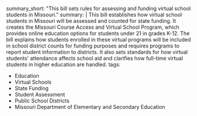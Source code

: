 summary_short: "This bill sets rules for assessing and funding virtual school students in Missouri."
summary: |
  This bill establishes how virtual school students in Missouri will be assessed and counted for state funding. It creates the Missouri Course Access and Virtual School Program, which provides online education options for students under 21 in grades K-12. The bill explains how students enrolled in these virtual programs will be included in school district counts for funding purposes and requires programs to report student information to districts. It also sets standards for how virtual students' attendance affects school aid and clarifies how full-time virtual students in higher education are handled.
tags:
  - Education
  - Virtual Schools
  - State Funding
  - Student Assessment
  - Public School Districts
  - Missouri Department of Elementary and Secondary Education
